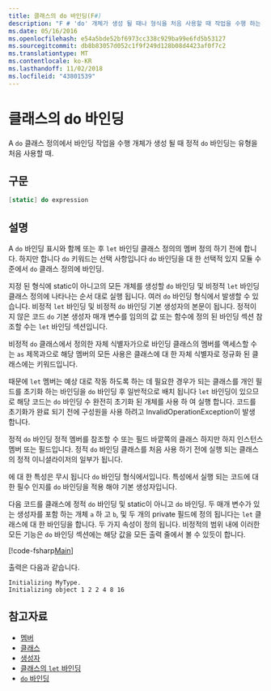 ```yaml
---
title: 클래스의 do 바인딩(F#)
description: "F # 'do' 개체가 생성 될 때나 형식을 처음 사용할 때 작업을 수행 하는 클래스 정의 바인딩을 사용 하는 방법에 알아봅니다."
ms.date: 05/16/2016
ms.openlocfilehash: e54a5bde52bf6973cc338c929ba99e6fd5b53127
ms.sourcegitcommit: db8b83057d052c1f9f249d128b08d4423af0f7c2
ms.translationtype: MT
ms.contentlocale: ko-KR
ms.lasthandoff: 11/02/2018
ms.locfileid: "43801539"
---
```

# <a name="do-bindings-in-classes"></a>클래스의 do 바인딩

A `do` 클래스 정의에서 바인딩 작업을 수행 개체가 생성 될 때 정적 `do` 바인딩는 유형을 처음 사용할 때.

## <a name="syntax"></a>구문

```fsharp
[static] do expression
```

## <a name="remarks"></a>설명

A `do` 바인딩 표시와 함께 또는 후 `let` 바인딩 클래스 정의의 멤버 정의 하기 전에 합니다. 하지만 합니다 `do` 키워드는 선택 사항입니다 `do` 바인딩을 대 한 선택적 있지 모듈 수준에서 `do` 클래스 정의에 바인딩.

지정 된 형식에 static이 아니고의 모든 개체를 생성할 `do` 바인딩 및 비정적 `let` 바인딩 클래스 정의에 나타나는 순서 대로 실행 됩니다. 여러 `do` 바인딩 형식에서 발생할 수 있습니다. 비정적 `let` 바인딩 및 비정적 `do` 바인딩 기본 생성자의 본문이 됩니다. 정적이 지 않은 코드 `do` 기본 생성자 매개 변수를 임의의 값 또는 함수에 정의 된 바인딩 섹션 참조할 수는 `let` 바인딩 섹션입니다.

비정적 `do` 클래스에서 정의한 자체 식별자가으로 바인딩 클래스의 멤버를 액세스할 수는 `as` 제목과으로 해당 멤버의 모든 사용은 클래스에 대 한 자체 식별자로 정규화 된 클래스에는 키워드입니다.

때문에 `let` 멤버는 예상 대로 작동 하도록 하는 데 필요한 경우가 되는 클래스를 개인 필드를 초기화 하는 바인딩을 `do` 바인딩 후 일반적으로 배치 됩니다 `let` 바인딩이 있으므로 해당 코드는 `do` 바인딩 수 완전히 초기화 된 개체를 사용 하 여 실행 합니다. 코드를 초기화가 완료 되기 전에 구성원을 사용 하려고 InvalidOperationException이 발생 합니다.

정적 `do` 바인딩 정적 멤버를 참조할 수 또는 필드 바깥쪽의 클래스 하지만 하지 인스턴스 멤버 또는 필드입니다. 정적 `do` 바인딩 클래스를 처음 사용 하기 전에 실행 되는 클래스의 정적 이니셜라이저의 일부가 됩니다.

에 대 한 특성은 무시 됩니다 `do` 바인딩 형식에서입니다. 특성에서 실행 되는 코드에 대 한 필수 인지를 `do` 바인딩을 적용 해야 기본 생성자입니다.

다음 코드를 클래스에 정적 `do` 바인딩 및 static이 아니고 `do` 바인딩. 두 매개 변수가 있는 생성자를 포함 하는 개체 `a` 하 고 `b`, 및 두 개의 private 필드에 정의 됩니다는 `let` 클래스에 대 한 바인딩을 합니다. 두 가지 속성이 정의 됩니다. 비정적의 범위 내에 이러한 모든 기능은 `do` 바인딩 섹션에는 해당 값을 모든 출력 줄에서 볼 수 있듯이 합니다.

[!code-fsharp[Main](../../../../samples/snippets/fsharp/lang-ref-1/snippet3101.fs)]

출력은 다음과 같습니다.

```console
Initializing MyType.
Initializing object 1 2 2 4 8 16
```

## <a name="see-also"></a>참고자료

- [멤버](index.md)
- [클래스](../classes.md)
- [생성자](constructors.md)
- [클래스의 `let` 바인딩](let-bindings-in-classes.md)
- [`do` 바인딩](../functions/do-Bindings.md)
